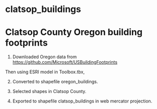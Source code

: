 # clatsop_buildings
# Clatsop County Oregon building footprints

1. Downloaded Oregon data from https://github.com/Microsoft/USBuildingFootprints

Then using ESRI model in Toolbox.tbx,

2. Converted to shapefile oregon_buildings.

3. Selected shapes in Clatsop County.

4. Exported to shapefile clatsop_buildings in web mercator projection.

